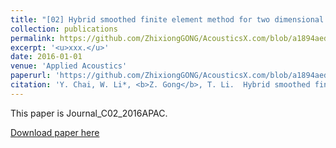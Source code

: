 ```yaml
---
title: "[02] Hybrid smoothed finite element method for two dimensional acoustic radiation problems"
collection: publications
permalink: https://github.com/ZhixiongGONG/AcousticsX.com/blob/a1894aedf0b74ed0b3a4c19e4175726af95491b8/files/Journal_C02_2016APAC.pdf
excerpt: '<u>xxx.</u>'
date: 2016-01-01
venue: 'Applied Acoustics'
paperurl: 'https://github.com/ZhixiongGONG/AcousticsX.com/blob/a1894aedf0b74ed0b3a4c19e4175726af95491b8/files/Journal_C02_2016APAC.pdf'
citation: 'Y. Chai, W. Li*, <b>Z. Gong</b>, T. Li.  Hybrid smoothed finite element method for two dimensional acoustic radiation problems. <i>Applied Acoustics</i> 103, 90-101, (2016).'
---
```

This paper is Journal_C02_2016APAC.

[Download paper here](https://github.com/ZhixiongGONG/AcousticsX.com/blob/a1894aedf0b74ed0b3a4c19e4175726af95491b8/files/Journal_C02_2016APAC.pdf)
